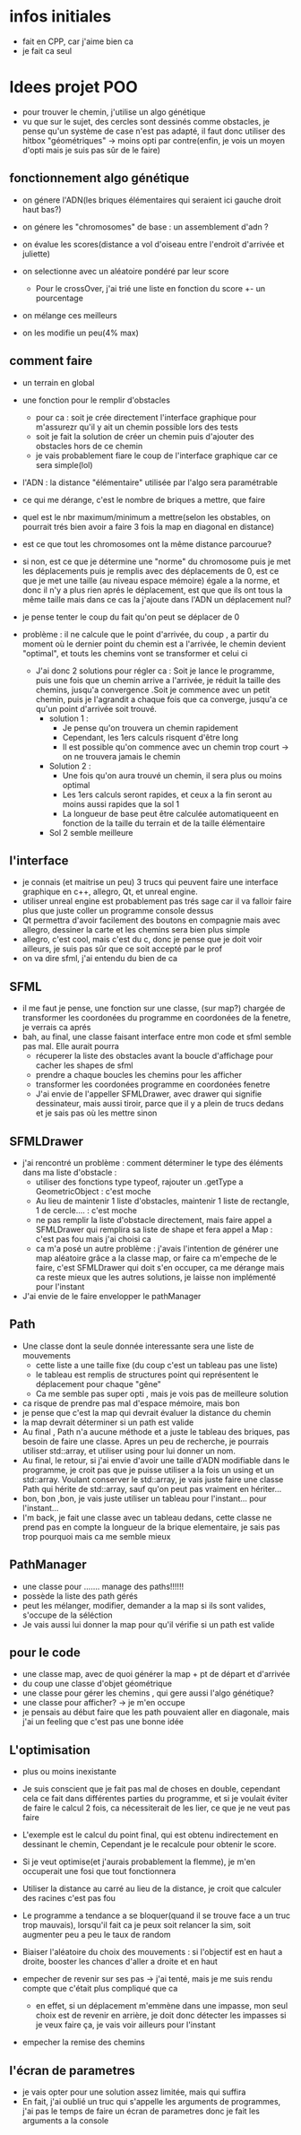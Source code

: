 # infos initiales
- fait en CPP, car j'aime bien ca
- je fait ca seul


# Idees projet POO
- pour trouver le chemin, j'utilise un algo génétique
- vu que sur le sujet, des cercles sont dessinés comme obstacles, je pense qu'un système de case n'est pas adapté, il faut donc utiliser des hitbox "géométriques" -> moins opti par contre(enfin, je vois un moyen d'opti mais je suis pas sûr de le faire)

## fonctionnement algo génétique
- on génere l'ADN(les briques élémentaires qui seraient ici gauche droit haut bas?)
- on génere les "chromosomes" de base : un assemblement d'adn ?



- on évalue les scores(distance a vol d'oiseau entre l'endroit d'arrivée et juliette)
- on selectionne avec un aléatoire pondéré par leur score
  - Pour le crossOver, j'ai trié une liste en fonction du score +- un pourcentage
- on mélange ces meilleurs
- on les modifie un peu(4% max)

## comment faire
 - un terrain en global
 - une fonction pour le remplir d'obstacles
    - pour ca : soit je crée directement l'interface graphique pour m'assurezr qu'il y ait un chemin possible lors des tests
    - soit je fait la solution de créer un chemin puis d'ajouter des obstacles hors de ce chemin
    - je vais probablement fiare le coup de l'interface graphique car ce sera simple(lol)
 - l'ADN : la distance "élémentaire" utilisée par l'algo sera paramétrable
 - ce qui me dérange, c'est le nombre de briques a mettre, que faire
  - quel est le nbr maximum/minimum a mettre(selon les obstables, on pourrait trés bien avoir a faire 3 fois la map en diagonal en distance)
  - est ce que tout les chromosomes ont la même distance parcourue?
  - si non, est ce que je détermine une "norme" du chromosome puis je met les déplacements puis je remplis avec des déplacements de 0, est ce que je met une taille (au niveau espace mémoire) égale a la norme, et donc il n'y a plus rien aprés le déplacement, est que que ils ont tous la même taille mais dans ce cas la j'ajoute dans l'ADN un déplacement nul?
  - je pense tenter le coup du fait qu'on peut se déplacer de 0
  
  - problème : il ne calcule que le point d'arrivée, du coup , a partir du moment où le dernier point du chemin est a l'arrivée, le chemin devient "optimal", et touts les chemins vont se transformer et celui ci
    - J'ai donc 2 solutions pour régler ca : Soit je lance le programme, puis une fois que un chemin arrive a l'arrivée, je réduit la taille des chemins, jusqu'a convergence .Soit je commence avec un petit chemin, puis je l'agrandit a chaque fois que ca converge, jusqu'a ce qu'un point d'arrivée soit trouvé.
      - solution 1  : 
        - Je pense qu'on trouvera un chemin rapidement
        - Cependant, les 1ers calculs risquent d'être long
        - Il est possible qu'on commence avec un chemin trop court -> on ne trouvera jamais le chemin
      - Solution 2 : 
        - Une fois qu'on aura trouvé un chemin, il sera plus ou moins optimal
        - Les 1ers calculs seront rapides, et ceux a la fin seront au moins aussi rapides que la sol 1
        - La longueur de base peut être calculée automatiqueent en fonction de la taille du terrain et de la taille élémentaire
      - Sol 2 semble meilleure


## l'interface 
- je connais (et maitrise un peu) 3 trucs qui peuvent faire une interface graphique en c++, allegro, Qt, et unreal engine.
- utiliser unreal engine est probablement pas trés sage car il va falloir faire plus que juste coller un programme console dessus
- Qt permettra d'avoir facilement des boutons en compagnie mais avec allegro, dessiner la carte et les chemins sera bien plus simple
- allegro, c'est cool, mais c'est du c, donc je pense que je doit voir ailleurs, je suis pas sûr que ce soit accepté par le prof
- on va dire sfml, j'ai entendu du bien de ca

## SFML
   - il me faut je pense, une fonction sur une classe, (sur map?) chargée de transformer les coordonées du programme en coordonées de la fenetre, je verrais ca aprés
   - bah, au final, une classe faisant interface entre mon code et sfml semble pas mal. Elle aurait pourra
      - récuperer la liste des obstacles avant la boucle d'affichage pour cacher les shapes de sfml
      - prendre a chaque boucles les chemins pour les afficher
      - transformer les coordonées programme en coordonées fenetre
      - J'ai envie de l'appeller SFMLDrawer, avec drawer qui signifie dessinateur, mais aussi tiroir, parce que il y a plein de trucs dedans et je sais pas où les mettre sinon

## SFMLDrawer 
   - j'ai rencontré un problème : comment déterminer le type des éléments dans ma liste d'obstacle : 
      - utiliser des fonctions type typeof, rajouter un .getType a GeometricObject : c'est moche
      - Au lieu de maintenir 1 liste d'obstacles, maintenir 1 liste de rectangle, 1 de cercle.... : c'est moche
      - ne pas remplir la liste d'obstacle directement, mais faire appel a SFMLDrawer qui remplira sa liste de shape et fera appel a Map : c'est pas fou mais j'ai choisi ca
      - ca m'a posé un autre problème : j'avais l'intention de générer une map aléatoire grâce a la classe map, or faire ca m'empeche de le faire, c'est SFMLDrawer qui doit s'en occuper, ca me dérange mais ca reste mieux que les autres solutions, je laisse non implémenté pour l'instant
  - J'ai envie de le faire envelopper le pathManager

## Path
   - Une classe dont la seule donnée interessante sera une liste de mouvements
     - cette liste a une taille fixe (du coup c'est un tableau pas une liste)
     - le tableau est remplis de structures point qui représentent le déplacement pour chaque "gêne"
     - Ca me semble pas super opti , mais je vois pas de meilleure solution
   - ca risque de prendre pas mal d'espace mémoire, mais bon
   - je pense que c'est la map qui devrait évaluer la distance du chemin
   - la map devrait déterminer si un path est valide
   - Au final , Path n'a aucune méthode et a juste le tableau des briques, pas besoin de faire une classe. Apres un peu de recherche, je pourrais utiliser std::array, et utiliser using pour lui donner un nom.
   - Au final, le retour, si j'ai envie d'avoir une taille d'ADN modifiable dans le programme, je croit pas que je puisse utiliser a la fois un using et un std::array. Voulant conserver le std::array, je vais juste faire une classe Path qui hérite de std::array, sauf qu'on peut pas vraiment en hériter...
   - bon, bon ,bon, je vais juste utiliser un tableau pour l'instant...  pour l'instant...
   - I'm back, je fait une classe avec un tableau dedans, cette classe ne prend pas en compte la longueur de la brique elementaire, je sais pas trop pourquoi mais ca me semble mieux
## PathManager
   - une classe pour ....... manage des paths!!!!!!
   - possède la liste des path gérés
   - peut les mélanger, modifier, demander a la map si ils sont valides, s'occupe de la séléction
   - Je vais aussi lui donner la map pour qu'il vérifie si un path est valide


## pour le code
 - une classe map, avec de quoi générer la map + pt de départ et d'arrivée
 - du coup une classe d'objet géométrique
 - une classe pour gérer les chemins , qui gere aussi l'algo génétique? 
 - une classe pour afficher? -> je m'en occupe
 - je pensais au début faire que les path pouvaient aller en diagonale, mais j'ai un feeling que c'est pas une bonne idée

## L'optimisation
- plus ou moins inexistante
- Je suis conscient que je fait pas mal de choses en double, cependant cela ce fait dans différentes parties du programme, et si je voulait éviter de faire le calcul 2 fois, ca nécessiterait de les lier, ce que je ne veut pas faire
- L'exemple est le calcul du point final, qui est obtenu indirectement en dessinant le chemin, Cependant je le recalcule pour obtenir le score.
- Si je veut optimise(et j'aurais probablement la flemme), je m'en occuperait une fosi que tout fonctionnera
- Utiliser la distance au carré au lieu de la distance, je croit que calculer des racines c'est pas fou
- Le programme a tendance a se bloquer(quand il se trouve face a un truc trop mauvais), lorsqu'il fait ca je peux soit relancer la sim, soit augmenter peu a peu le taux de random

- Biaiser l'aléatoire du choix des mouvements : si l'objectif est en haut a droite, booster les chances d'aller a droite et en haut
- empecher de revenir sur ses pas -> j'ai tenté, mais je me suis rendu compte que c'était plus compliqué que ca
  - en effet, si un déplacement m'emmène dans une impasse, mon seul choix est de revenir en arrière, je doit donc détecter les impasses si je veux faire ça, je vais voir ailleurs pour l'instant
- empecher la remise des chemins


## l'écran de parametres

 - je vais opter pour une solution assez limitée, mais qui suffira
 - En fait, j'ai oublié un truc qui s'appelle les arguments de programmes, j'ai pas le temps de faire un écran de parametres donc je fait les arguments a la console